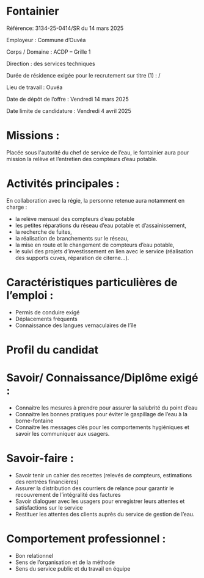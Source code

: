 # Fontainier

Référence: 3134-25-0414/SR du 14 mars 2025

Employeur : Commune d’Ouvéa

Corps / Domaine : ACDP – Grille 1

Direction : des services techniques

Durée de résidence exigée pour le recrutement sur titre (1) : /

Lieu de travail : Ouvéa

Date de dépôt de l’offre : Vendredi 14 mars 2025

Date limite de candidature : Vendredi 4 avril 2025

# Missions :

Placée sous l'autorité du chef de service de l’eau, le fontainier aura pour mission la relève et l’entretien des compteurs d’eau potable.

# Activités principales :

En collaboration avec la régie, la personne retenue aura notamment en charge :

- la relève mensuel des compteurs d’eau potable
- les petites réparations du réseau d’eau potable et d’assainissement,
- la recherche de fuites,
- la réalisation de branchements sur le réseau,
- la mise en route et le changement de compteurs d’eau potable,
- le suivi des projets d’investissement en lien avec le service (réalisation des supports cuves, réparation de citerne…).

# Caractéristiques particulières de l’emploi :

- Permis de conduire exigé
- Déplacements fréquents
- Connaissance des langues vernaculaires de l’île

# Profil du candidat

# Savoir/ Connaissance/Diplôme exigé :

- Connaitre les mesures à prendre pour assurer la salubrité du point d’eau
- Connaitre les bonnes pratiques pour éviter le gaspillage de l’eau à la borne-fontaine
- Connaitre les messages clés pour les comportements hygiéniques et savoir les communiquer aux usagers.

# Savoir-faire :

- Savoir tenir un cahier des recettes (relevés de compteurs, estimations des rentrées financières)
- Assurer la distribution des courriers de relance pour garantir le recouvrement de l’intégralité des factures
- Savoir dialoguer avec les usagers pour enregistrer leurs attentes et satisfactions sur le service
- Restituer les attentes des clients auprès du service de gestion de l’eau.

# Comportement professionnel :

- Bon relationnel
- Sens de l’organisation et de la méthode
- Sens du service public et du travail en équipe